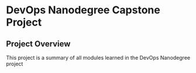 # DevOps Nanodegree Capstone Project

## Project Overview
This project is a summary of all modules learned in the DevOps Nanodegree project
